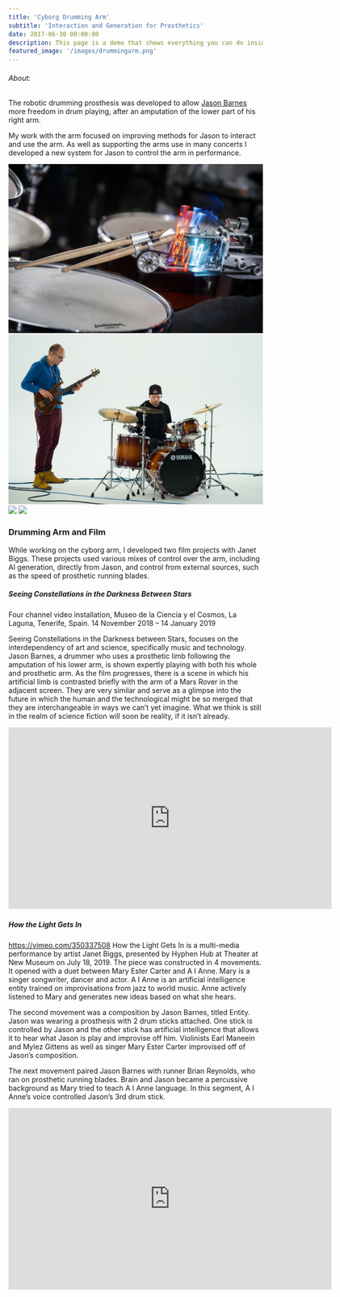 ```yaml
---
title: 'Cyborg Drumming Arm'
subtitle: 'Interaction and Generation for Prosthetics'
date: 2017-06-30 00:00:00
description: This page is a demo that shows everything you can do inside portfolio and blog posts.
featured_image: '/images/drummingarm.png'
---
```

###### About:
The robotic drumming prosthesis was developed to allow [Jason Barnes](https://drummagazine.com/meet-jason-barnes-the-worlds-first-cyborg-drummer/) more freedom in drum playing, after an amputation of the lower part of his right arm.

My work with the arm focused on improving methods for Jason to interact and use the arm. As well as supporting the arms use in many concerts I developed a new system for Jason to control the arm in performance.

<div class="gallery" data-columns="2">
	<img src="/images/drummingarm.png">
	<img src="/images/jason.jpeg">
  <img src="/images/jason3.jpg">
  <img src="/images/jason4.jpg">
</div>

### Drumming Arm and Film
While working on the cyborg arm, I developed two film projects with Janet Biggs. These projects used various mixes of control over the arm, including AI generation, directly from Jason, and control from external sources, such as the speed of prosthetic running blades.

##### Seeing Constellations in the Darkness Between Stars
Four channel video installation, Museo de la Ciencia y el Cosmos, La Laguna, Tenerife, Spain.
14 November 2018 – 14 January 2019

Seeing Constellations in the Darkness between Stars, focuses on the interdependency of art and science, specifically music and technology. Jason Barnes, a drummer who uses a prosthetic limb following the amputation of his lower arm, is shown expertly playing with both his whole and prosthetic arm. As the film progresses, there is a scene in which his artificial limb is contrasted briefly with the arm of a Mars Rover in the adjacent screen. They are very similar and serve as a glimpse into the future in which the human and the technological might be so merged that they are interchangeable in ways we can’t yet imagine. What we think is still in the realm of science fiction will soon be reality, if it isn’t already.

<iframe src="https://player.vimeo.com/video/306159652?title=0&byline=0" width="640" height="360" frameborder="0" allow="autoplay; fullscreen" allowfullscreen></iframe>

##### How the Light Gets In
https://vimeo.com/350337508
How the Light Gets In is a multi-media performance by artist Janet Biggs, presented by Hyphen Hub at Theater at New Museum on July 18, 2019.
The piece was constructed in 4 movements.
It opened with a duet between Mary Ester Carter and A I Anne. Mary is a singer songwriter, dancer and actor. A I Anne is an artificial intelligence entity trained on improvisations from jazz to world music. Anne actively listened to Mary and generates new ideas based on what she hears.

The second movement was a composition by Jason Barnes, titled Entity. Jason was wearing a prosthesis with 2 drum sticks attached. One stick is controlled by Jason and the other stick has artificial intelligence that allows it to hear what Jason is play and improvise off him.
Violinists Earl Maneein and Mylez Gittens as well as singer Mary Ester Carter improvised off of Jason’s composition.

The next movement paired Jason Barnes with runner Brian Reynolds, who ran on prosthetic running blades. Brain and Jason became a percussive background as Mary tried to teach A I Anne language.
In this segment, A I Anne’s voice controlled Jason’s 3rd drum stick.

<iframe src="https://player.vimeo.com/video/350337508?title=0&byline=0" width="640" height="360" frameborder="0" allow="autoplay; fullscreen" allowfullscreen></iframe>
